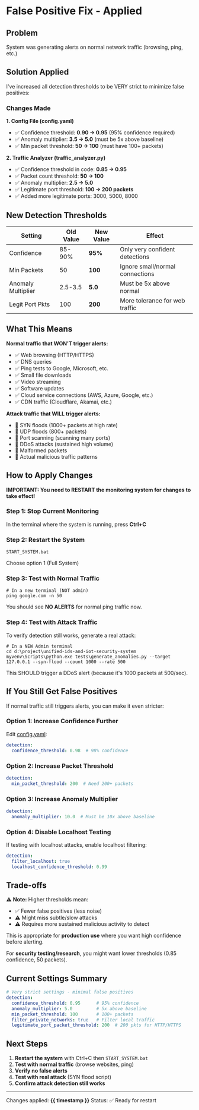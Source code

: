 # False Positive Fix - Applied

## Problem
System was generating alerts on normal network traffic (browsing, ping, etc.)

## Solution Applied

I've increased all detection thresholds to be VERY strict to minimize false positives:

### Changes Made

**1. Config File (config.yaml)**
- ✅ Confidence threshold: **0.90 → 0.95** (95% confidence required)
- ✅ Anomaly multiplier: **3.5 → 5.0** (must be 5x above baseline)
- ✅ Min packet threshold: **50 → 100** (must have 100+ packets)

**2. Traffic Analyzer (traffic_analyzer.py)**
- ✅ Confidence threshold in code: **0.85 → 0.95**
- ✅ Packet count threshold: **50 → 100**
- ✅ Anomaly multiplier: **2.5 → 5.0**
- ✅ Legitimate port threshold: **100 → 200 packets**
- ✅ Added more legitimate ports: 3000, 5000, 8000

## New Detection Thresholds

| Setting | Old Value | New Value | Effect |
|---------|-----------|-----------|--------|
| Confidence | 85-90% | **95%** | Only very confident detections |
| Min Packets | 50 | **100** | Ignore small/normal connections |
| Anomaly Multiplier | 2.5-3.5 | **5.0** | Must be 5x above normal |
| Legit Port Pkts | 100 | **200** | More tolerance for web traffic |

## What This Means

**Normal traffic that WON'T trigger alerts:**
- ✅ Web browsing (HTTP/HTTPS)
- ✅ DNS queries
- ✅ Ping tests to Google, Microsoft, etc.
- ✅ Small file downloads
- ✅ Video streaming
- ✅ Software updates
- ✅ Cloud service connections (AWS, Azure, Google, etc.)
- ✅ CDN traffic (Cloudflare, Akamai, etc.)

**Attack traffic that WILL trigger alerts:**
- 🚨 SYN floods (1000+ packets at high rate)
- 🚨 UDP floods (800+ packets)
- 🚨 Port scanning (scanning many ports)
- 🚨 DDoS attacks (sustained high volume)
- 🚨 Malformed packets
- 🚨 Actual malicious traffic patterns

## How to Apply Changes

**IMPORTANT: You need to RESTART the monitoring system for changes to take effect!**

### Step 1: Stop Current Monitoring
In the terminal where the system is running, press **Ctrl+C**

### Step 2: Restart the System
```batch
START_SYSTEM.bat
```

Choose option 1 (Full System)

### Step 3: Test with Normal Traffic
```batch
# In a new terminal (NOT admin)
ping google.com -n 50
```

You should see **NO ALERTS** for normal ping traffic now.

### Step 4: Test with Attack Traffic
To verify detection still works, generate a real attack:

```batch
# In a NEW Admin terminal
cd d:\project\unified-ids-and-iot-security-system
myvenv\Scripts\python.exe tests\generate_anomalies.py --target 127.0.0.1 --syn-flood --count 1000 --rate 500
```

This SHOULD trigger a DDoS alert (because it's 1000 packets at 500/sec).

## If You Still Get False Positives

If normal traffic still triggers alerts, you can make it even stricter:

### Option 1: Increase Confidence Further
Edit [config.yaml](config.yaml):
```yaml
detection:
  confidence_threshold: 0.98  # 98% confidence
```

### Option 2: Increase Packet Threshold
```yaml
detection:
  min_packet_threshold: 200  # Need 200+ packets
```

### Option 3: Increase Anomaly Multiplier
```yaml
detection:
  anomaly_multiplier: 10.0  # Must be 10x above baseline
```

### Option 4: Disable Localhost Testing
If testing with localhost attacks, enable localhost filtering:
```yaml
detection:
  filter_localhost: true
  localhost_confidence_threshold: 0.99
```

## Trade-offs

⚠️ **Note:** Higher thresholds mean:
- ✅ Fewer false positives (less noise)
- ⚠️ Might miss subtle/slow attacks
- ⚠️ Requires more sustained malicious activity to detect

This is appropriate for **production use** where you want high confidence before alerting.

For **security testing/research**, you might want lower thresholds (0.85 confidence, 50 packets).

## Current Settings Summary

```yaml
# Very strict settings - minimal false positives
detection:
  confidence_threshold: 0.95      # 95% confidence
  anomaly_multiplier: 5.0         # 5x above baseline
  min_packet_threshold: 100       # 100+ packets
  filter_private_networks: true   # Filter local traffic
  legitimate_port_packet_threshold: 200  # 200 pkts for HTTP/HTTPS
```

## Next Steps

1. **Restart the system** with Ctrl+C then `START_SYSTEM.bat`
2. **Test with normal traffic** (browse websites, ping)
3. **Verify no false alerts**
4. **Test with real attack** (SYN flood script)
5. **Confirm attack detection still works**

---

Changes applied: **{{ timestamp }}**
Status: ✅ Ready for restart
